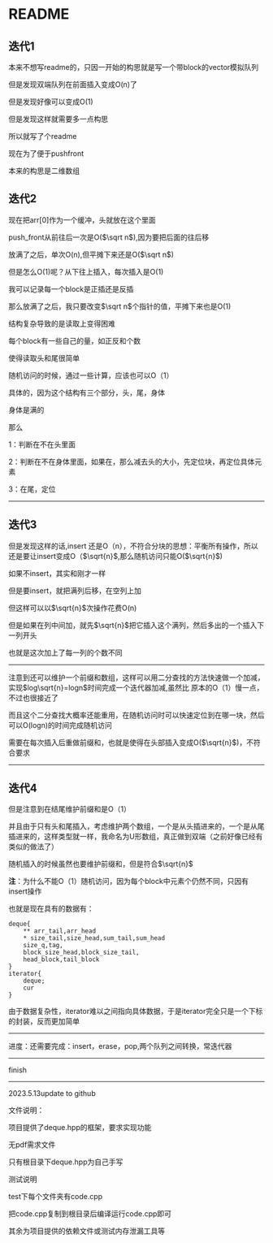 # README

## 迭代1

本来不想写readme的，只因一开始的构思就是写一个带block的vector模拟队列

但是发现双端队列在前面插入变成O(n)了

但是发现好像可以变成O(1)

但是发现这样就需要多一点构思

所以就写了个readme

现在为了便于pushfront

本来的构思是二维数组

## 迭代2

现在把arr[0]作为一个缓冲，头就放在这个里面

push_front从前往后一次是O($\sqrt n$),因为要把后面的往后移

放满了之后，单次O(n),但平摊下来还是O($\sqrt n$)

但是怎么O(1)呢？从下往上插入，每次插入是O(1)

我可以记录每一个block是正插还是反插

那么放满了之后，我只要改变$\sqrt n$个指针的值，平摊下来也是O(1)

结构复杂导致的是读取上变得困难

每个block有一些自己的量，如正反和个数

使得读取头和尾很简单

随机访问的时候，通过一些计算，应该也可以O（1）

具体的，因为这个结构有三个部分，头，尾，身体

身体是满的

那么

1：判断在不在头里面

2：判断在不在身体里面，如果在，那么减去头的大小，先定位块，再定位具体元素

3：在尾，定位

---

## 迭代3

但是发现这样的话,insert 还是O（n），不符合分块的思想：平衡所有操作，所以还是要让insert变成O（$\sqrt{n}$,那么随机访问只能O($\sqrt{n}$)

如果不insert，其实和刚才一样

但是要insert，就把满列后移，在空列上加

但这样可以以$\sqrt{n}$次操作花费O(n)

但是如果在列中间加，就先$\sqrt{n}$把它插入这个满列，然后多出的一个插入下一列开头

也就是这次加上了每一列的个数不同

---

注意到还可以维护一个前缀和数组，这样可以用二分查找的方法快速做一个加减，实现$log\sqrt{n}=logn$时间完成一个迭代器加减,虽然比
原本的O（1）慢一点，不过也很接近了

而且这个二分查找大概率还能重用，在随机访问时可以快速定位到在哪一块，然后可以O(logn)的时间完成随机访问

需要在每次插入后重做前缀和，也就是使得在头部插入变成O($\sqrt{n}$)，不符合要求

---

## 迭代4

但是注意到在结尾维护前缀和是O（1）

并且由于只有头和尾插入，考虑维护两个数组，一个是从头插进来的，一个是从尾插进来的，这样类型就一样，我命名为U形数组，真正做到双端（之前好像已经有类似的做法了）

随机插入的时候虽然也要维护前缀和，但是符合$\sqrt{n}$

**注**：为什么不能O（1）随机访问，因为每个block中元素个仍然不同，只因有insert操作

也就是现在具有的数据有：

~~~
deque{
    ** arr_tail,arr_head
    * size_tail,size_head,sum_tail,sum_head
    size_q,tag,
    block_size_head,block_size_tail,
    head_block,tail_block
}
iterator{
    deque;
    cur
}
~~~

由于数据复杂性，iterator难以之间指向具体数据，于是iterator完全只是一个下标的封装，反而更加简单

---

进度：还需要完成：insert，erase，pop,两个队列之间转换，常迭代器

---

finish

---

2023.5.13update to github

文件说明：

项目提供了deque.hpp的框架，要求实现功能

无pdf需求文件

只有根目录下deque.hpp为自己手写

测试说明

test下每个文件夹有code.cpp

把code.cpp复制到根目录后编译运行code.cpp即可

其余为项目提供的依赖文件或测试内存泄漏工具等